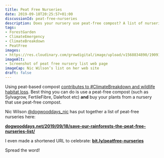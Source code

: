 ```yaml
---
title: Peat Free Nurseries
date: 2019-09-18T20:25:57+01:00
discussionId: peat-free-nurseries
description: Does your nursery use peat-free compost? A list of nurseries that do, compiled by Nic Wilson 🙏
tags: 
- ForestGarden
- ClimateEmergency
- ClimateBreakdown
- PeatFree
images: 
- https://res.cloudinary.com/growdigital/image/upload/v1568834890/190918-dogwooddays.png
imageAlt: 
- Screenshot of peat free nursery list web page
imageCap: Nic Wilson’s list on her web site
draft: false
---
```


Using peat-based compost [contributes to #ClimateBreakdown and wildlife habitat loss](https://www.peatfree.org.uk). Best thing you can do is use a peat-free compost (such as Sylvagrow, FertileFibre, Dalefoot etc) **and** buy your plants from a nursery that use peat-free compost.

Nic Wilson [@dogwooddays_nic](https://mobile.twitter.com/dogwooddays_nic) has put together a list of peat-free nurseries here:

**[dogwooddays.net/2019/09/18/save-our-rainforests-the-peat-free-nurseries-list/](dogwooddays.net/2019/09/18/save-our-rainforests-the-peat-free-nurseries-list/)**

I even made a shortened URL to celebrate: **[bit.ly/peatfree-nurseries](http://bit.ly/peatfree-nurseries)**

Spread the word! 
